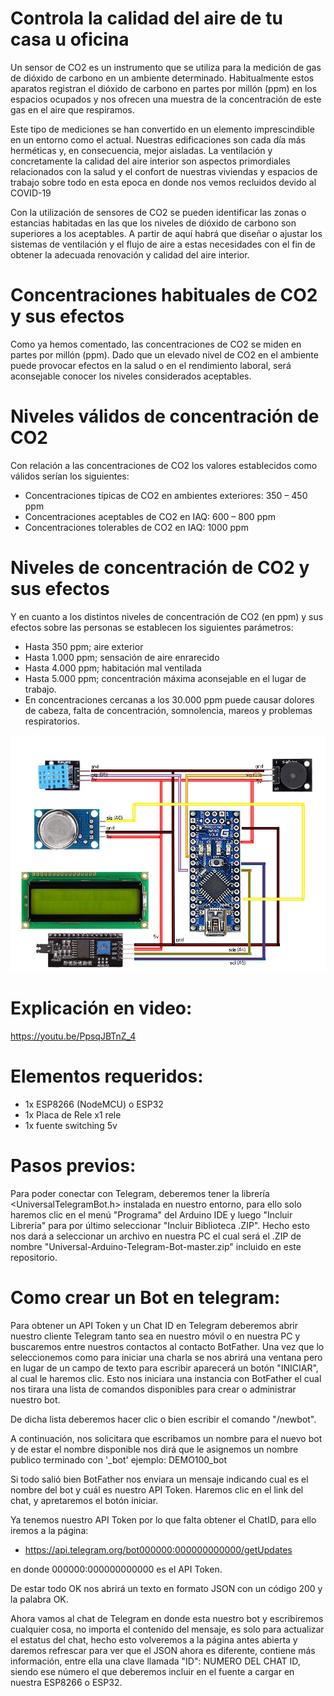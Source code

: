 # Controla la calidad del aire de tu casa u oficina
Un sensor de CO2 es un instrumento que se utiliza para la medición de gas de dióxido de carbono en un ambiente determinado. Habitualmente estos aparatos registran el dióxido de carbono en partes por millón (ppm) en los espacios ocupados y nos ofrecen una muestra de la concentración de este gas en el aire que respiramos.

Este tipo de mediciones se han convertido en un elemento imprescindible en un entorno como el actual. Nuestras edificaciones son cada día más herméticas y, en consecuencia, mejor aisladas. La ventilación y concretamente la calidad del aire interior son aspectos primordiales relacionados con la salud y el confort de nuestras viviendas y espacios de trabajo sobre todo en esta epoca en donde nos vemos recluidos devido al COVID-19

Con la utilización de sensores de CO2 se pueden identificar las zonas o estancias habitadas en las que los niveles de dióxido de carbono son superiores a los aceptables. A partir de aquí habrá que diseñar o ajustar los sistemas de ventilación y el flujo de aire a estas necesidades con el fin de obtener la adecuada renovación y calidad del aire interior.

# Concentraciones habituales de CO2 y sus efectos
Como ya hemos comentado, las concentraciones de CO2 se miden en partes por millón (ppm). Dado que un elevado nivel de CO2 en el ambiente puede provocar efectos en la salud o en el rendimiento laboral, será aconsejable conocer los niveles considerados aceptables.

# Niveles válidos de concentración de CO2
Con relación a las concentraciones de CO2 los valores establecidos como válidos serían los siguientes:

- Concentraciones típicas de CO2 en ambientes exteriores: 350 – 450 ppm
- Concentraciones aceptables de CO2 en IAQ: 600 – 800 ppm
- Concentraciones tolerables de CO2 en IAQ: 1000 ppm

# Niveles de concentración de CO2 y sus efectos
Y en cuanto a los distintos niveles de concentración de CO2 (en ppm) y sus efectos sobre las personas se establecen los siguientes parámetros:

- Hasta 350 ppm; aire exterior
- Hasta 1.000 ppm; sensación de aire enrarecido
- Hasta 4.000 ppm; habitación mal ventilada
- Hasta 5.000 ppm; concentración máxima aconsejable en el lugar de trabajo.
- En concentraciones cercanas a los 30.000 ppm puede causar dolores de cabeza, falta de concentración, somnolencia, mareos y problemas respiratorios.



![Esquema](Esquema.jpg)

# Explicación en video:
https://youtu.be/PpsqJBTnZ_4

# Elementos requeridos:
- 1x ESP8266 (NodeMCU) o ESP32
- 1x Placa de Rele x1 rele
- 1x fuente switching 5v

# Pasos previos:
Para poder conectar con Telegram, deberemos tener la librería <UniversalTelegramBot.h> instalada en nuestro entorno, para ello solo haremos clic en el menú "Programa" del Arduino IDE y luego "Incluir Librería" para por último seleccionar "Incluir Biblioteca .ZIP". Hecho esto nos dará a seleccionar un archivo en nuestra PC el cual será el .ZIP de nombre "Universal-Arduino-Telegram-Bot-master.zip" incluido en este repositorio.

# Como crear un Bot en telegram:
Para obtener un API Token y un Chat ID en Telegram deberemos abrir nuestro cliente Telegram tanto sea en nuestro móvil o en nuestra PC y buscaremos entre nuestros contactos al contacto BotFather.
Una vez que lo seleccionemos como para iniciar una charla se nos abrirá una ventana pero en lugar de un campo de texto para escribir aparecerá un botón "INICIAR", al cual le haremos clic. Esto nos iniciara una instancia con BotFather el cual nos tirara una lista de comandos disponibles para crear o administrar nuestro bot. 

De dicha lista deberemos hacer clic o bien escribir el comando "/newbot". 

A continuación, nos solicitara que escribamos un nombre para el nuevo bot y de estar el nombre disponible nos dirá que le asignemos un nombre publico terminado con '_bot' ejemplo: DEMO100_bot

Si todo salió bien BotFather nos enviara un mensaje indicando cual es el nombre del bot y cuál es nuestro API Token. Haremos clic en el link del chat, y apretaremos el botón iniciar. 

Ya tenemos nuestro API Token por lo que falta obtener el ChatID, para ello iremos a la página:

- https://api.telegram.org/bot000000:000000000000/getUpdates 

en donde 000000:000000000000 es el API Token. 

De estar todo OK nos abrirá un texto en formato JSON con un código 200 y la palabra OK.

Ahora vamos al chat de Telegram en donde esta nuestro bot y escribiremos cualquier cosa, no importa el contenido del mensaje, es solo para actualizar el estatus del chat, hecho esto volveremos a la página antes abierta y daremos refrescar para ver que el JSON ahora es diferente, contiene más información, entre ella una clave llamada "ID": NUMERO DEL CHAT ID, siendo ese número el que deberemos incluir en el fuente a cargar en nuestra ESP8266 o ESP32.

